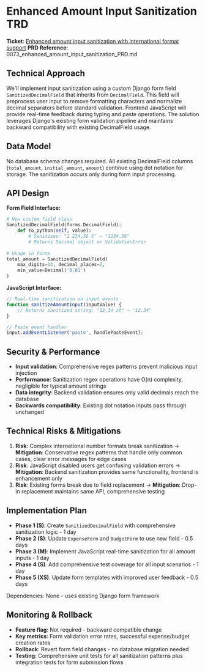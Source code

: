 # Enhanced Amount Input Sanitization TRD

**Ticket**: [Enhanced amount input sanitization with international format support](https://github.com/MarcinOrlowski/pyggy-expense-tracker/issues/73)
**PRD Reference**: 0073_enhanced_amount_input_sanitization_PRD.md

## Technical Approach
We'll implement input sanitization using a custom Django form field `SanitizedDecimalField` that inherits from `DecimalField`. This field will preprocess user input to remove formatting characters and normalize decimal separators before standard validation. Frontend JavaScript will provide real-time feedback during typing and paste operations. The solution leverages Django's existing form validation pipeline and maintains backward compatibility with existing DecimalField usage.

## Data Model
No database schema changes required. All existing DecimalField columns (`total_amount`, `initial_amount`, `amount`) continue using dot notation for storage. The sanitization occurs only during form input processing.

## API Design
**Form Field Interface:**
```python
# New custom field class
SanitizedDecimalField(forms.DecimalField):
    def to_python(self, value):
        # Sanitizes: "1 234,56 €" → "1234.56"
        # Returns Decimal object or ValidationError
        
# Usage in forms
total_amount = SanitizedDecimalField(
    max_digits=13, decimal_places=2,
    min_value=Decimal('0.01')
)
```

**JavaScript Interface:**
```javascript
// Real-time sanitization on input events
function sanitizeAmountInput(inputValue) {
    // Returns sanitized string: "12,34 zł" → "12.34"
}

// Paste event handler
input.addEventListener('paste', handlePasteEvent);
```

## Security & Performance
- **Input validation**: Comprehensive regex patterns prevent malicious input injection
- **Performance**: Sanitization regex operations have O(n) complexity, negligible for typical amount strings
- **Data integrity**: Backend validation ensures only valid decimals reach the database
- **Backwards compatibility**: Existing dot notation inputs pass through unchanged

## Technical Risks & Mitigations
1. **Risk**: Complex international number formats break sanitization → **Mitigation**: Conservative regex patterns that handle only common cases, clear error messages for edge cases
2. **Risk**: JavaScript disabled users get confusing validation errors → **Mitigation**: Backend sanitization provides same functionality, frontend is enhancement only
3. **Risk**: Existing forms break due to field replacement → **Mitigation**: Drop-in replacement maintains same API, comprehensive testing

## Implementation Plan
- **Phase 1 (S)**: Create `SanitizedDecimalField` with comprehensive sanitization logic - 1 day
- **Phase 2 (S)**: Update `ExpenseForm` and `BudgetForm` to use new field - 0.5 days
- **Phase 3 (M)**: Implement JavaScript real-time sanitization for all amount inputs - 1 day
- **Phase 4 (S)**: Add comprehensive test coverage for all input scenarios - 1 day
- **Phase 5 (XS)**: Update form templates with improved user feedback - 0.5 days

Dependencies: None - uses existing Django form framework

## Monitoring & Rollback
- **Feature flag**: Not required - backward compatible change
- **Key metrics**: Form validation error rates, successful expense/budget creation rates
- **Rollback**: Revert form field changes - no database migration needed
- **Testing**: Comprehensive unit tests for all sanitization patterns plus integration tests for form submission flows